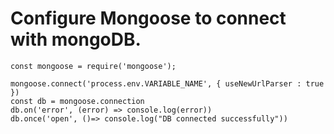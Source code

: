 # Configure Mongoose to connect with mongoDB.


```
const mongoose = require('mongoose');

mongoose.connect('process.env.VARIABLE_NAME', { useNewUrlParser : true })
const db = mongoose.connection
db.on('error', (error) => console.log(error))
db.once('open', ()=> console.log("DB connected successfully"))
```
